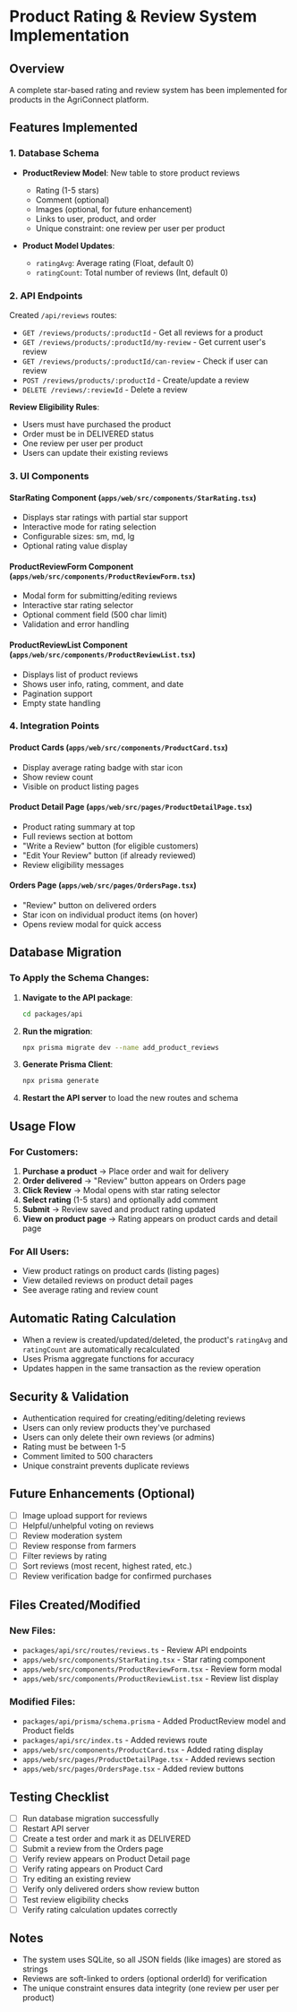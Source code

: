 # Product Rating & Review System Implementation

## Overview
A complete star-based rating and review system has been implemented for products in the AgriConnect platform.

## Features Implemented

### 1. Database Schema
- **ProductReview Model**: New table to store product reviews
  - Rating (1-5 stars)
  - Comment (optional)
  - Images (optional, for future enhancement)
  - Links to user, product, and order
  - Unique constraint: one review per user per product

- **Product Model Updates**:
  - `ratingAvg`: Average rating (Float, default 0)
  - `ratingCount`: Total number of reviews (Int, default 0)

### 2. API Endpoints
Created `/api/reviews` routes:
- `GET /reviews/products/:productId` - Get all reviews for a product
- `GET /reviews/products/:productId/my-review` - Get current user's review
- `GET /reviews/products/:productId/can-review` - Check if user can review
- `POST /reviews/products/:productId` - Create/update a review
- `DELETE /reviews/:reviewId` - Delete a review

**Review Eligibility Rules**:
- Users must have purchased the product
- Order must be in DELIVERED status
- One review per user per product
- Users can update their existing reviews

### 3. UI Components

#### StarRating Component (`apps/web/src/components/StarRating.tsx`)
- Displays star ratings with partial star support
- Interactive mode for rating selection
- Configurable sizes: sm, md, lg
- Optional rating value display

#### ProductReviewForm Component (`apps/web/src/components/ProductReviewForm.tsx`)
- Modal form for submitting/editing reviews
- Interactive star rating selector
- Optional comment field (500 char limit)
- Validation and error handling

#### ProductReviewList Component (`apps/web/src/components/ProductReviewList.tsx`)
- Displays list of product reviews
- Shows user info, rating, comment, and date
- Pagination support
- Empty state handling

### 4. Integration Points

#### Product Cards (`apps/web/src/components/ProductCard.tsx`)
- Display average rating badge with star icon
- Show review count
- Visible on product listing pages

#### Product Detail Page (`apps/web/src/pages/ProductDetailPage.tsx`)
- Product rating summary at top
- Full reviews section at bottom
- "Write a Review" button (for eligible customers)
- "Edit Your Review" button (if already reviewed)
- Review eligibility messages

#### Orders Page (`apps/web/src/pages/OrdersPage.tsx`)
- "Review" button on delivered orders
- Star icon on individual product items (on hover)
- Opens review modal for quick access

## Database Migration

### To Apply the Schema Changes:

1. **Navigate to the API package**:
   ```bash
   cd packages/api
   ```

2. **Run the migration**:
   ```bash
   npx prisma migrate dev --name add_product_reviews
   ```

3. **Generate Prisma Client**:
   ```bash
   npx prisma generate
   ```

4. **Restart the API server** to load the new routes and schema

## Usage Flow

### For Customers:
1. **Purchase a product** → Place order and wait for delivery
2. **Order delivered** → "Review" button appears on Orders page
3. **Click Review** → Modal opens with star rating selector
4. **Select rating** (1-5 stars) and optionally add comment
5. **Submit** → Review saved and product rating updated
6. **View on product page** → Rating appears on product cards and detail page

### For All Users:
- View product ratings on product cards (listing pages)
- View detailed reviews on product detail pages
- See average rating and review count

## Automatic Rating Calculation
- When a review is created/updated/deleted, the product's `ratingAvg` and `ratingCount` are automatically recalculated
- Uses Prisma aggregate functions for accuracy
- Updates happen in the same transaction as the review operation

## Security & Validation
- Authentication required for creating/editing/deleting reviews
- Users can only review products they've purchased
- Users can only delete their own reviews (or admins)
- Rating must be between 1-5
- Comment limited to 500 characters
- Unique constraint prevents duplicate reviews

## Future Enhancements (Optional)
- [ ] Image upload support for reviews
- [ ] Helpful/unhelpful voting on reviews
- [ ] Review moderation system
- [ ] Review response from farmers
- [ ] Filter reviews by rating
- [ ] Sort reviews (most recent, highest rated, etc.)
- [ ] Review verification badge for confirmed purchases

## Files Created/Modified

### New Files:
- `packages/api/src/routes/reviews.ts` - Review API endpoints
- `apps/web/src/components/StarRating.tsx` - Star rating component
- `apps/web/src/components/ProductReviewForm.tsx` - Review form modal
- `apps/web/src/components/ProductReviewList.tsx` - Review list display

### Modified Files:
- `packages/api/prisma/schema.prisma` - Added ProductReview model and Product fields
- `packages/api/src/index.ts` - Added reviews route
- `apps/web/src/components/ProductCard.tsx` - Added rating display
- `apps/web/src/pages/ProductDetailPage.tsx` - Added reviews section
- `apps/web/src/pages/OrdersPage.tsx` - Added review buttons

## Testing Checklist

- [ ] Run database migration successfully
- [ ] Restart API server
- [ ] Create a test order and mark it as DELIVERED
- [ ] Submit a review from the Orders page
- [ ] Verify review appears on Product Detail page
- [ ] Verify rating appears on Product Card
- [ ] Try editing an existing review
- [ ] Verify only delivered orders show review button
- [ ] Test review eligibility checks
- [ ] Verify rating calculation updates correctly

## Notes
- The system uses SQLite, so all JSON fields (like images) are stored as strings
- Reviews are soft-linked to orders (optional orderId) for verification
- The unique constraint ensures data integrity (one review per user per product)
